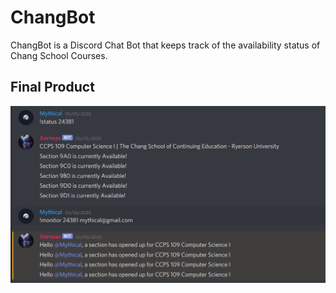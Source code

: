 # ChangBot
ChangBot is a Discord Chat Bot that keeps track of the availability status of Chang School Courses.

## Final Product
![Demo](https://github.com/ashxnth/ChangBot/blob/master/ChangBot.png?raw=true)
